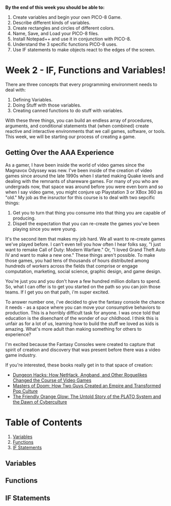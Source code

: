 **By the end of this week you should be able to:**
1. Create variables and begin your own PICO-8 Game.
1. Describe different kinds of variables.
1. Create rectangles and circles of different colors.
1. Name, Save, and Load your PICO-8 files.
1. Install Notepad++ and use it in conjunction with PICO-8.
1. Understand the 3 specific functions PICO-8 uses.
1. Use IF statements to make objects react to the edges of the screen.

# Week 2 - IF, Functions and Variables!
There are three concepts that every programming environment needs to deal with: 
1. Defining Variables.
1. Doing Stuff with those variables.
1. Creating canned functions to do stuff with variables.

With these three things, you can build an endless array of procedures, arguments, and conditional statements that (when combined) create reactive and interactive environments that we call games, software, or tools. This week, we will be starting our process of creating a game. 

## Getting Over the AAA Experience
As a gamer, I have been inside the world of video games since the Magnavox Odyssey was new. I've been inside of the creation of video games since around the late 1990s when I started making Quake levels and dealing with the remnants of shareware games. For many of you who are undergrads now, that space was around before you were even born and so when I say video game, you might conjure up Playstation 3 or XBox 360 as "old." My job as the insructor for this course is to deal with two sepcific things: 

1. Get you to turn that thing you consume into that thing you are capable of producing.
1. Dispell the expectation that you can re-create the games you've been playing since you were young.

It's the second item that makes my job hard. We all want to re-create games we've played before. I can't even tell you how often I hear folks say, "I just want to remake Call of Duty: Modern Warfare." Or, "I loved Grand Theft Auto IV and want to make a new one." These things aren't possible. To make those games, you had tens of thousands of hours distributed among hundreds of workers across the fields that comprise or engage computation, marketing, social science, graphic design, and game design. 

You're just you and you don't have a few hundred million dollars to spend. So, what I can offer is to get you started on the path so you can join those teams. If I get you on that path, i'm super excited. 

To answer number one, i've decided to give the fantasy console the chance it needs - as a space where you can move your consumptive behaviors to production. This is a horribly difficult task for anyone. I was once told that education is the disenchant of the wonder of our childhood. I think this is unfair as for a lot of us, learning how to build the stuff we loved as kids is amazing. What's more adult than making something for others to experience? 

I'm excited because the Fantasy Consoles were created to capture that spirit of creation and discovery that was present before there was a video game industry. 

If you're interested, these books really get in to that space of creation:
* [Dungeon Hacks: How NetHack, Angband, and Other Roguelikes Changed the Course of Video Games](https://www.amazon.com/Dungeon-Hacks-NetHack-Angband-Roguelikes-ebook/dp/B012QP0Z7O/ref=sr_1_4?ie=UTF8&qid=1525273115&sr=8-4&keywords=roguelike)
* [Masters of Doom: How Two Guys Created an Empire and Transformed Pop Culture](https://www.amazon.com/Masters-Doom-Created-Transformed-Culture/dp/0812972155/ref=sr_1_1?ie=UTF8&qid=1525273157&sr=8-1&keywords=masters+of+doom)
* [The Friendly Orange Glow: The Untold Story of the PLATO System and the Dawn of Cyberculture](https://www.amazon.com/Friendly-Orange-Glow-Untold-Cyberculture/dp/1101871555/ref=sr_1_1?ie=UTF8&qid=1525273782&sr=8-1&keywords=the+friendly+orange+glow)



# Table of Contents
1. [Variables](#variables)
1. [Functions](#functions)
1. [IF Statements](#if-statements)

## Variables


## Functions


## IF Statements
